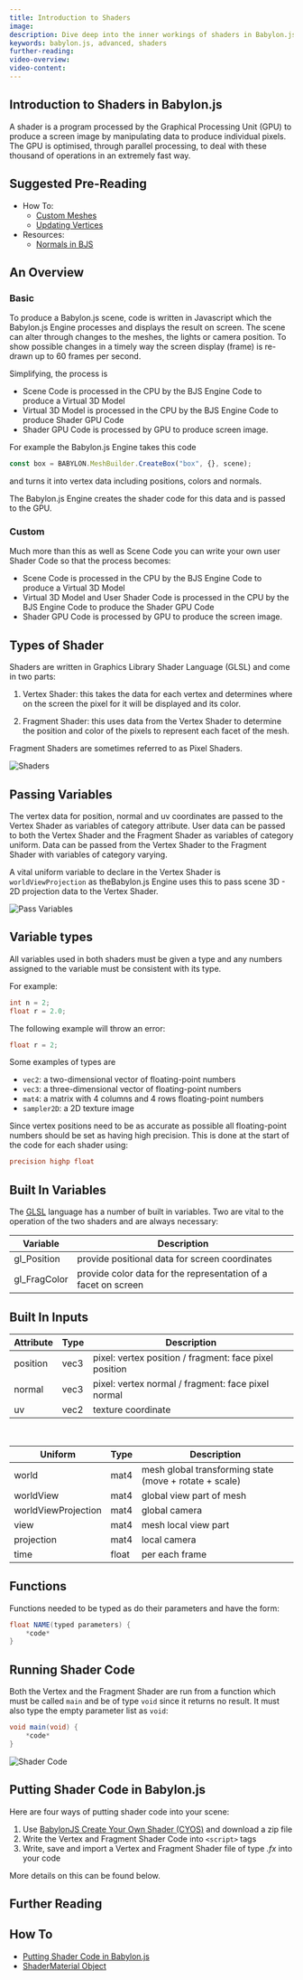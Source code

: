 ```yaml
---
title: Introduction to Shaders
image:
description: Dive deep into the inner workings of shaders in Babylon.js.
keywords: babylon.js, advanced, shaders
further-reading:
video-overview:
video-content:
---
```


## Introduction to Shaders in Babylon.js

A shader is a program processed by the Graphical Processing Unit (GPU) to produce a screen image by manipulating data to
produce individual pixels. The GPU is optimised, through parallel processing, to deal with these thousand of operations
in an extremely fast way.

## Suggested Pre-Reading

- How To:
  - [Custom Meshes](/features/featuresDeepDive/mesh/creation/custom/custom)
  - [Updating Vertices](/features/featuresDeepDive/mesh/creation/custom/updatingVertices)
- Resources:
  - [Normals in BJS](/features/featuresDeepDive/mesh/creation/custom/vertexNormals)

## An Overview

### Basic

To produce a Babylon.js scene, code is written in Javascript which the Babylon.js Engine processes and displays the result on screen.
The scene can alter through changes to the meshes, the lights or camera position. To show possible changes in a timely way the screen
display (frame) is re-drawn up to 60 frames per second.

Simplifying, the process is

- Scene Code is processed in the CPU by the BJS Engine Code to produce a Virtual 3D Model
- Virtual 3D Model is processed in the CPU by the BJS Engine Code to produce Shader GPU Code
- Shader GPU Code is processed by GPU to produce screen image.

For example the Babylon.js Engine takes this code

```javascript
const box = BABYLON.MeshBuilder.CreateBox("box", {}, scene);
```

and turns it into vertex data including positions, colors and normals.

The Babylon.js Engine creates the shader code for this data and is passed to the GPU.

### Custom

Much more than this as well as Scene Code you can write your own user Shader Code so that
the process becomes:

- Scene Code is processed in the CPU by the BJS Engine Code to produce a Virtual 3D Model
- Virtual 3D Model and User Shader Code is processed in the CPU by the BJS Engine Code to produce the Shader GPU Code
- Shader GPU Code is processed by GPU to produce the screen image.

## Types of Shader

Shaders are written in Graphics Library Shader Language (GLSL) and come in two parts:

1. Vertex Shader: this takes the data for each vertex and determines where on the screen the pixel for it will be displayed and its color.

2. Fragment Shader: this uses data from the Vertex Shader to determine the position and color of the pixels to represent each facet of the mesh.

Fragment Shaders are sometimes referred to as Pixel Shaders.

![Shaders](/img/how_to/Shaders/shade1.jpg)

## Passing Variables

The vertex data for position, normal and uv coordinates are passed to the Vertex Shader as variables of category attribute.
User data can be passed to both the Vertex Shader and the Fragment Shader as variables of category uniform.
Data can be passed from the Vertex Shader to the Fragment Shader with variables of category varying.

A vital uniform variable to declare in the Vertex Shader is `worldViewProjection` as theBabylon.js Engine uses this to
pass scene 3D - 2D projection data to the Vertex Shader.

![Pass Variables](/img/how_to/Shaders/shade2.jpg)

## Variable types

All variables used in both shaders must be given a type and any numbers assigned to the variable must be consistent with its type.

For example:

```glsl
int n = 2;
float r = 2.0;
```

The following example will throw an error:

```glsl
float r = 2;
```

Some examples of types are

- `vec2`: a two-dimensional vector of floating-point numbers
- `vec3`: a three-dimensional vector of floating-point numbers
- `mat4`: a matrix with 4 columns and 4 rows floating-point numbers
- `sampler2D`: a 2D texture image

Since vertex positions need to be as accurate as possible all floating-point numbers should be set as having high precision.
This is done at the start of the code for each shader using:

```glsl
precision highp float
```

## Built In Variables

The [GLSL](https://www.khronos.org/opengl/wiki/OpenGL_Shading_Language) language has a number of built in variables. Two are vital to the operation of the two shaders and are always necessary:

| Variable     | Description                                                    |
| ------------ | -------------------------------------------------------------- |
| gl_Position  | provide positional data for screen coordinates                 |
| gl_FragColor | provide color data for the representation of a facet on screen |

## Built In Inputs

| Attribute | Type | Description                                            |
| --------- | ---- | ------------------------------------------------------ |
| position  | vec3 | pixel: vertex position / fragment: face pixel position |
| normal    | vec3 | pixel: vertex normal / fragment: face pixel normal     |
| uv        | vec2 | texture coordinate                                     |

&nbsp;

| Uniform             | Type  | Description                                            |
| ------------------- | ----- | ------------------------------------------------------ |
| world               | mat4  | mesh global transforming state (move + rotate + scale) |
| worldView           | mat4  | global view part of mesh                               |
| worldViewProjection | mat4  | global camera                                          |
| view                | mat4  | mesh local view part                                   |
| projection          | mat4  | local camera                                           |
| time                | float | per each frame                                         |

## Functions

Functions needed to be typed as do their parameters and have the form:

```glsl
float NAME(typed parameters) {
	*code*
}
```

## Running Shader Code

Both the Vertex and the Fragment Shader are run from a function which must be called `main` and be of type `void` since it returns
no result. It must also type the empty parameter list as `void`:

```glsl
void main(void) {
	*code*
}
```

![Shader Code](/img/how_to/Shaders/shade3.jpg)

## Putting Shader Code in Babylon.js

Here are four ways of putting shader code into your scene:

1. Use [BabylonJS Create Your Own Shader (CYOS)](https://www.babylonjs.com/cyos/) and download a zip file
2. Write the Vertex and Fragment Shader Code into `<script>` tags
3. Write, save and import a Vertex and Fragment Shader file of type _.fx_ into your code

More details on this can be found below.

## Further Reading

## How To

- [Putting Shader Code in Babylon.js](/features/featuresDeepDive/materials/shaders/shaderCodeInBjs)
- [ShaderMaterial Object](/features/featuresDeepDive/materials/shaders/shaderMaterial)
